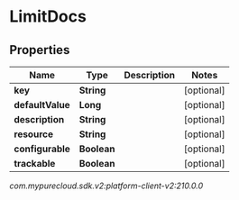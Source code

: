 # LimitDocs


## Properties

| Name | Type | Description | Notes |
| ------------ | ------------- | ------------- | ------------- |
| **key** | **String** |  |  [optional] |
| **defaultValue** | **Long** |  |  [optional] |
| **description** | **String** |  |  [optional] |
| **resource** | **String** |  |  [optional] |
| **configurable** | **Boolean** |  |  [optional] |
| **trackable** | **Boolean** |  |  [optional] |




_com.mypurecloud.sdk.v2:platform-client-v2:210.0.0_
